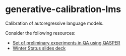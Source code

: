 # generative-calibration-lms

Calibration of autoregressive language models. 

Consider the following resources:
- [Set of preliminary experiments in QA using QASPER](https://docs.google.com/document/d/1AzUma4UNDMh8AcSlE1ZddlhwRn5FhrLlOaTT_l08bUk/edit?usp=sharing)
- [Winter Status slides deck](https://docs.google.com/presentation/d/1YE8UIquYMwSZJmo-E37ikF9ERDzJBOmmsQ9_MZPSlYc/edit?usp=sharing)
